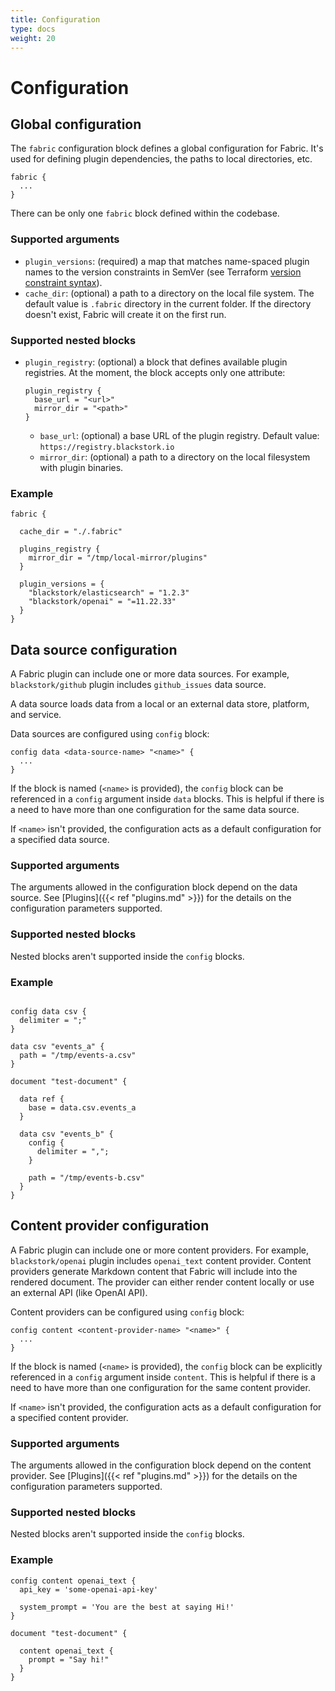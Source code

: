 ```yaml
---
title: Configuration
type: docs
weight: 20
---
```


# Configuration

## Global configuration

The `fabric` configuration block defines a global configuration for Fabric. It's used for defining plugin dependencies, the paths to local directories, etc.

```hcl
fabric {
  ...
}
```

There can be only one `fabric` block defined within the codebase.

### Supported arguments

- `plugin_versions`: (required) a map that matches name-spaced plugin names to the version constraints in SemVer (see Terraform [version constraint syntax](https://developer.hashicorp.com/terraform/language/expressions/version-constraints#version-constraint-syntax)).
- `cache_dir`: (optional) a path to a directory on the local file system. The default value is `.fabric` directory in the current folder. If the directory doesn't exist, Fabric will create it on the first run.

### Supported nested blocks

- `plugin_registry`: (optional) a block that defines available plugin registries. At the moment, the block accepts only one attribute:

  ```hcl
  plugin_registry {
    base_url = "<url>"
    mirror_dir = "<path>"
  }
  ```

  - `base_url`: (optional) a base URL of the plugin registry. Default value: `https://registry.blackstork.io`
  - `mirror_dir`: (optional) a path to a directory on the local filesystem with plugin binaries.

### Example

```hcl
fabric {

  cache_dir = "./.fabric"

  plugins_registry {
    mirror_dir = "/tmp/local-mirror/plugins"
  }

  plugin_versions = {
    "blackstork/elasticsearch" = "1.2.3"
    "blackstork/openai" = "=11.22.33"
  }
}
```

## Data source configuration

A Fabric plugin can include one or more data sources. For example, `blackstork/github` plugin includes `github_issues` data source.

A data source loads data from a local or an external data store, platform, and service.

Data sources are configured using `config` block:

```hcl
config data <data-source-name> "<name>" {
  ...
}
```

If the block is named (`<name>` is provided), the `config` block can be referenced in a `config` argument inside `data` blocks. This is helpful if there is a need to have more than one configuration for the same data source.

If `<name>` isn't provided, the configuration acts as a default configuration for a specified data source.

### Supported arguments

The arguments allowed in the configuration block depend on the data source. See [Plugins]({{< ref "plugins.md" >}}) for the details on the configuration parameters supported.

### Supported nested blocks

Nested blocks aren't supported inside the `config` blocks.

### Example

```hcl

config data csv {
  delimiter = ";"
}

data csv "events_a" {
  path = "/tmp/events-a.csv"
}

document "test-document" {

  data ref {
    base = data.csv.events_a
  }

  data csv "events_b" {
    config {
      delimiter = ",";
    }

    path = "/tmp/events-b.csv"
  }
}
```

## Content provider configuration

A Fabric plugin can include one or more content providers. For example, `blackstork/openai` plugin includes `openai_text` content provider.
Content providers generate Markdown content that Fabric will include into the rendered document. The provider can either render content locally or use an external API (like OpenAI API).

Content providers can be configured using `config` block:

```hcl
config content <content-provider-name> "<name>" {
  ...
}
```

If the block is named (`<name>` is provided), the `config` block can be explicitly referenced in a `config` argument inside `content`. This is helpful if there is a need to have more than one configuration for the same content provider.

If `<name>` isn't provided, the configuration acts as a default configuration for a specified content provider.

### Supported arguments

The arguments allowed in the configuration block depend on the content provider. See [Plugins]({{< ref "plugins.md" >}}) for the details on the configuration parameters supported.

### Supported nested blocks

Nested blocks aren't supported inside the `config` blocks.

### Example

```hcl
config content openai_text {
  api_key = 'some-openai-api-key'

  system_prompt = 'You are the best at saying Hi!'
}

document "test-document" {

  content openai_text {
    prompt = "Say hi!"
  }
}
```
